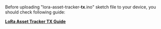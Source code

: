 Before uploading "lora-asset-tracker-**tx**.ino" sketch file to your device, you should check following guide:

**[LoRa Asset Tracker TX Guide](https://github.com/lightaprs/LightTracker-1.1/wiki/LoRa-Asset-Tracker-TX-Guide)**
